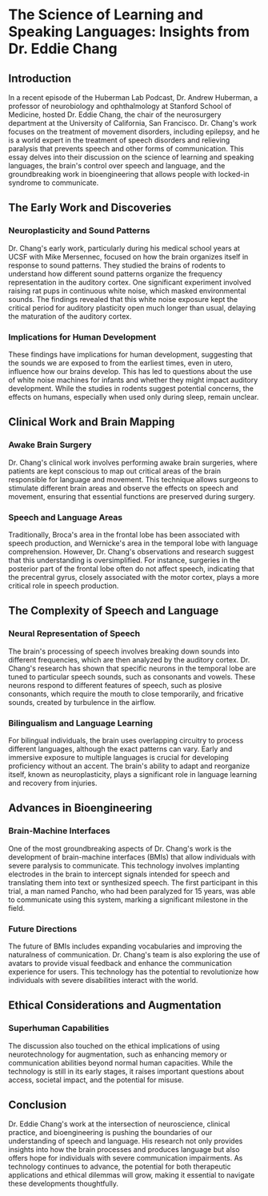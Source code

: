 # The Science of Learning and Speaking Languages: Insights from Dr. Eddie Chang

## Introduction

In a recent episode of the Huberman Lab Podcast, Dr. Andrew Huberman, a professor of neurobiology and ophthalmology at Stanford School of Medicine, hosted Dr. Eddie Chang, the chair of the neurosurgery department at the University of California, San Francisco. Dr. Chang's work focuses on the treatment of movement disorders, including epilepsy, and he is a world expert in the treatment of speech disorders and relieving paralysis that prevents speech and other forms of communication. This essay delves into their discussion on the science of learning and speaking languages, the brain's control over speech and language, and the groundbreaking work in bioengineering that allows people with locked-in syndrome to communicate.

## The Early Work and Discoveries

### Neuroplasticity and Sound Patterns

Dr. Chang's early work, particularly during his medical school years at UCSF with Mike Mersennec, focused on how the brain organizes itself in response to sound patterns. They studied the brains of rodents to understand how different sound patterns organize the frequency representation in the auditory cortex. One significant experiment involved raising rat pups in continuous white noise, which masked environmental sounds. The findings revealed that this white noise exposure kept the critical period for auditory plasticity open much longer than usual, delaying the maturation of the auditory cortex.

### Implications for Human Development

These findings have implications for human development, suggesting that the sounds we are exposed to from the earliest times, even in utero, influence how our brains develop. This has led to questions about the use of white noise machines for infants and whether they might impact auditory development. While the studies in rodents suggest potential concerns, the effects on humans, especially when used only during sleep, remain unclear.

## Clinical Work and Brain Mapping

### Awake Brain Surgery

Dr. Chang's clinical work involves performing awake brain surgeries, where patients are kept conscious to map out critical areas of the brain responsible for language and movement. This technique allows surgeons to stimulate different brain areas and observe the effects on speech and movement, ensuring that essential functions are preserved during surgery.

### Speech and Language Areas

Traditionally, Broca's area in the frontal lobe has been associated with speech production, and Wernicke's area in the temporal lobe with language comprehension. However, Dr. Chang's observations and research suggest that this understanding is oversimplified. For instance, surgeries in the posterior part of the frontal lobe often do not affect speech, indicating that the precentral gyrus, closely associated with the motor cortex, plays a more critical role in speech production.

## The Complexity of Speech and Language

### Neural Representation of Speech

The brain's processing of speech involves breaking down sounds into different frequencies, which are then analyzed by the auditory cortex. Dr. Chang's research has shown that specific neurons in the temporal lobe are tuned to particular speech sounds, such as consonants and vowels. These neurons respond to different features of speech, such as plosive consonants, which require the mouth to close temporarily, and fricative sounds, created by turbulence in the airflow.

### Bilingualism and Language Learning

For bilingual individuals, the brain uses overlapping circuitry to process different languages, although the exact patterns can vary. Early and immersive exposure to multiple languages is crucial for developing proficiency without an accent. The brain's ability to adapt and reorganize itself, known as neuroplasticity, plays a significant role in language learning and recovery from injuries.

## Advances in Bioengineering

### Brain-Machine Interfaces

One of the most groundbreaking aspects of Dr. Chang's work is the development of brain-machine interfaces (BMIs) that allow individuals with severe paralysis to communicate. This technology involves implanting electrodes in the brain to intercept signals intended for speech and translating them into text or synthesized speech. The first participant in this trial, a man named Pancho, who had been paralyzed for 15 years, was able to communicate using this system, marking a significant milestone in the field.

### Future Directions

The future of BMIs includes expanding vocabularies and improving the naturalness of communication. Dr. Chang's team is also exploring the use of avatars to provide visual feedback and enhance the communication experience for users. This technology has the potential to revolutionize how individuals with severe disabilities interact with the world.

## Ethical Considerations and Augmentation

### Superhuman Capabilities

The discussion also touched on the ethical implications of using neurotechnology for augmentation, such as enhancing memory or communication abilities beyond normal human capacities. While the technology is still in its early stages, it raises important questions about access, societal impact, and the potential for misuse.

## Conclusion

Dr. Eddie Chang's work at the intersection of neuroscience, clinical practice, and bioengineering is pushing the boundaries of our understanding of speech and language. His research not only provides insights into how the brain processes and produces language but also offers hope for individuals with severe communication impairments. As technology continues to advance, the potential for both therapeutic applications and ethical dilemmas will grow, making it essential to navigate these developments thoughtfully.